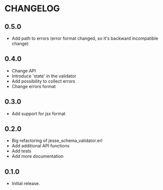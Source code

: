 CHANGELOG
=========

0.5.0
-----

*   Add path to errors (error format changed, so it's backward incompatible change)

0.4.0
-----

*   Change API
*   Introduce 'state' in the validator
*   Add possibility to collect errors
*   Change errors format

0.3.0
-----

*   Add support for jsx format

0.2.0
-----

*   Big refactoring of jesse_schema_validator.erl
*   Add additional API functions
*   Add tests
*   Add more documentation

0.1.0
-----

*   Initial release.
